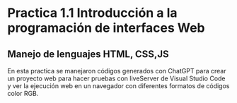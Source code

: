 # Practica 1.1 Introducción a la programación de interfaces Web

## Manejo de lenguajes HTML, CSS,JS

En esta practica se manejaron códigos generados con ChatGPT para crear un proyecto web para hacer pruebas con liveServer de Visual Studio Code y ver la ejecución web en un navegador con diferentes formatos de códigos color RGB.

